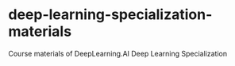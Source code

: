 # deep-learning-specialization-materials
Course materials of DeepLearning.AI Deep Learning Specialization
